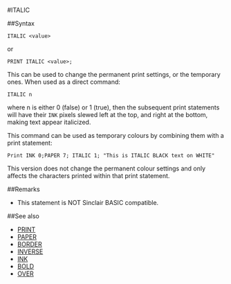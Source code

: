 #ITALIC

##Syntax
```
ITALIC <value>
```

or

```
PRINT ITALIC <value>;
```

This can be used to change the permanent print settings, or the temporary ones.
When used as a direct command:

```
ITALIC n
```

where n is either 0 (false) or 1 (true), then the subsequent print statements will have their `INK`
pixels slewed left at the top, and right at the bottom, making text appear italicized.

This command can be used as temporary colours by combining them with a print statement:

```
Print INK 0;PAPER 7; ITALIC 1; "This is ITALIC BLACK text on WHITE"
```

This version does not change the permanent colour settings and only affects
the characters printed within that print statement.

##Remarks
* This statement is NOT Sinclair BASIC compatible.

##See also
* [PRINT](print.md)
* [PAPER](paper.md)
* [BORDER](border.md)
* [INVERSE](inverse.md)
* [INK](ink.md)
* [BOLD](bold.md)
* [OVER](over.md)
